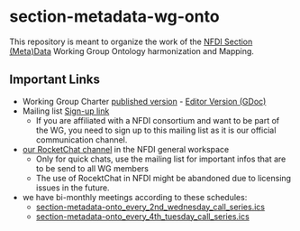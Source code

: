 # section-metadata-wg-onto

This repository is meant to organize the work of the [NFDI Section (Meta)Data](https://www.nfdi.de/section-metadata/) Working Group Ontology harmonization and Mapping.

## Important Links
* Working Group Charter [published version](https://zenodo.org/doi/10.5281/zenodo.6726518) - [Editor Version (GDoc)](https://docs.google.com/document/d/1GUh7K0Sy8tyrKZ4-BEizb-9Qa0tt3uzE)
* Mailing list [Sign-up link](https://lists.nfdi.de/postorius/lists/section-metadata-wg-onto.lists.nfdi.de/)
  * If you are affiliated with a NFDI consortium and want to be part of the WG, you need to sign up to this mailing list as it is our official communication channel.
* [our RocketChat channel](https://all-chat.nfdi.de/channel/section-metadata-wg-onto) in the NFDI general workspace
  * Only for quick chats, use the mailing list for important infos that are to be send to all WG members
  * The use of RocektChat in NFDI might be abandoned due to licensing issues in the future.
* we have bi-monthly meetings according to these schedules:
  * [section-metadata-onto_every_2nd_wednesday_call_series.ics](section-metadata-onto_every_2nd_wednesday_call_series.ics)
  * [section-metadata-onto_every_4th_tuesday_call_series.ics](section-metadata-onto_every_4th_tuesday_call_series.ics)
